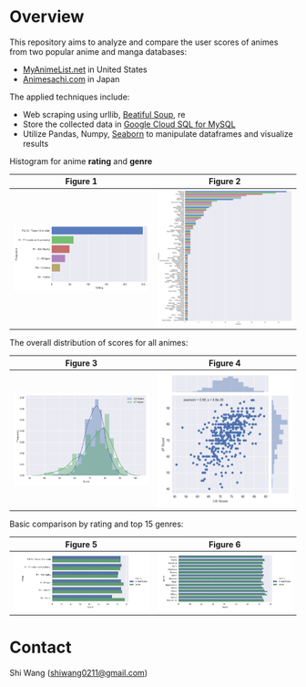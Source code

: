 Overview
========

This repository aims to analyze and compare the user scores of animes from two popular anime and manga databases:
- [MyAnimeList.net](https://myanimelist.net/) in United States
- [Animesachi.com](https://www.animesachi.com/) in Japan

The applied techniques include:
- Web scraping using urllib, [Beatiful Soup](https://www.crummy.com/software/BeautifulSoup/), re
- Store the collected data in [Google Cloud SQL for MySQL](https://cloud.google.com/sql/docs/mysql/)
- Utilize Pandas, Numpy, [Seaborn](https://seaborn.pydata.org/) to manipulate dataframes and visualize results

Histogram for anime **rating** and **genre**

Figure 1 | Figure 2
:-------------------------:|:-------------------------:
<img src="/fig/Rating_Count_Plot.png" width="500">  |  <img src="/fig/Producer_Count_Plot.png" width="500">

The overall distribution of scores for all animes:

Figure 3 | Figure 4
:-------------------------:|:-------------------------:
<img src="/fig/Two_Hist_Plot.png" width="500"> | <img src="/fig/Two_Corr_Plot.png" width="500">

Basic comparison by rating and top 15 genres:

Figure 5 | Figure 6
:-------------------------:|:-------------------------:
<img src="/fig/By_rating_Comparison_Plot.png" width="500"> | <img src="/fig/By_genre_Comparison_Plot.png" width="500">


Contact
=======

Shi Wang (<shiwang0211@gmail.com>)
